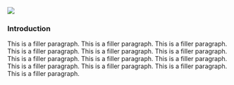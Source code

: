<a href="https://www.juncture-digital.org"><img src="https://juncture-digital.github.io/juncture/static/images/ve-button.png"></a>

<param ve-config 
title="Olive"    
source-image="https://upload.wikimedia.org/wikipedia/commons/8/86/Air_Olive_1.JPG"   
banner="https://upload.wikimedia.org/wikipedia/commons/8/86/Air_Olive_1.JPG" 
height=100
author="Charissa Shang"
layout="vertical">

### Introduction
This is a filler paragraph. This is a filler paragraph. This is a filler paragraph. This is a filler paragraph. This is a filler paragraph. This is a filler paragraph. This is a filler paragraph. This is a filler paragraph. This is a filler paragraph. This is a filler paragraph. This is a filler paragraph. This is a filler paragraph. This is a filler paragraph.
<param ve-compare
	   src="gc:charissashang/plant-humanities-summerprogram/main/session-two/amphora_met_obverse.jpg"
	   caption="Panathenaic amphora">
<param ve-compare
	   src="gc:charissashang/plant-humanities-summerprogram/main/session-two/amphora_met_reverse.jpg>
	   